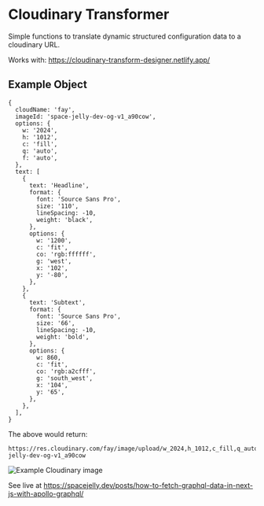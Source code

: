 # Cloudinary Transformer

Simple functions to translate dynamic structured configuration data to a cloudinary URL.

Works with: https://cloudinary-transform-designer.netlify.app/

## Example Object

```
{
  cloudName: 'fay',
  imageId: 'space-jelly-dev-og-v1_a90cow',
  options: {
    w: '2024',
    h: '1012',
    c: 'fill',
    q: 'auto',
    f: 'auto',
  },
  text: [
    {
      text: 'Headline',
      format: {
        font: 'Source Sans Pro',
        size: '110',
        lineSpacing: -10,
        weight: 'black',
      },
      options: {
        w: '1200',
        c: 'fit',
        co: 'rgb:ffffff',
        g: 'west',
        x: '102',
        y: '-80',
      },
    },
    {
      text: 'Subtext',
      format: {
        font: 'Source Sans Pro',
        size: '66',
        lineSpacing: -10,
        weight: 'bold',
      },
      options: {
        w: 860,
        c: 'fit',
        co: 'rgb:a2cfff',
        g: 'south_west',
        x: '104',
        y: '65',
      },
    },
  ],
}
```

The above would return:

```
https://res.cloudinary.com/fay/image/upload/w_2024,h_1012,c_fill,q_auto,f_auto/w_1200,c_fit,co_rgb:ffffff,g_west,x_102,y_-80,l_text:Source%20Sans%20Pro_110_line_spacing_-10_black:Headline/w_860,c_fit,co_rgb:a2cfff,g_south_west,x_104,y_65,l_text:Source%20Sans%20Pro_66_line_spacing_-10_bold:Subtext/space-jelly-dev-og-v1_a90cow
```

<img src="https://res.cloudinary.com/fay/image/upload/w_2024,h_1012,c_fill,q_auto,f_auto/w_1200,c_fit,co_rgb:ffffff,g_west,x_102,y_-80,l_text:Source%20Sans%20Pro_110_line_spacing_-10_black:Headline/w_860,c_fit,co_rgb:a2cfff,g_south_west,x_104,y_65,l_text:Source%20Sans%20Pro_66_line_spacing_-10_bold:Subtext/space-jelly-dev-og-v1_a90cow" alt="Example Cloudinary image" />

See live at https://spacejelly.dev/posts/how-to-fetch-graphql-data-in-next-js-with-apollo-graphql/
